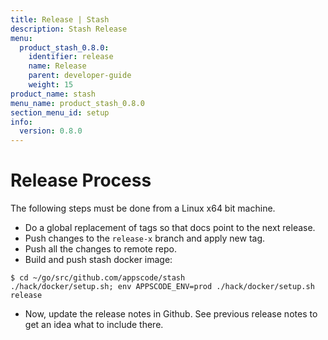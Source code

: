 ```yaml
---
title: Release | Stash
description: Stash Release
menu:
  product_stash_0.8.0:
    identifier: release
    name: Release
    parent: developer-guide
    weight: 15
product_name: stash
menu_name: product_stash_0.8.0
section_menu_id: setup
info:
  version: 0.8.0
---
```


# Release Process

The following steps must be done from a Linux x64 bit machine.

- Do a global replacement of tags so that docs point to the next release.
- Push changes to the `release-x` branch and apply new tag.
- Push all the changes to remote repo.
- Build and push stash docker image:
```console
$ cd ~/go/src/github.com/appscode/stash
./hack/docker/setup.sh; env APPSCODE_ENV=prod ./hack/docker/setup.sh release
```

- Now, update the release notes in Github. See previous release notes to get an idea what to include there.
